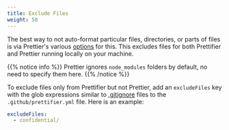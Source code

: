 ```yaml
---
title: Exclude Files
weight: 50
---
```


The best way to not auto-format particular files, directories, or parts of files
is via Prettier's various [options](https://prettier.io/docs/en/ignore.html) for
this. This excludes files for both Prettifier and Prettier running locally on
your machine.

{{% notice info %}} Prettier ignores `node_modules` folders by default, no need
to specify them here. {{% /notice %}}

To exclude files only from Prettifier but not Prettier, add an `excludeFiles`
key with the glob expressions similar to
[.gitignore](https://git-scm.com/docs/gitignore) files to the
`.github/prettifier.yml` file. Here is an example:

```yml
excludeFiles:
  - confidential/
```
